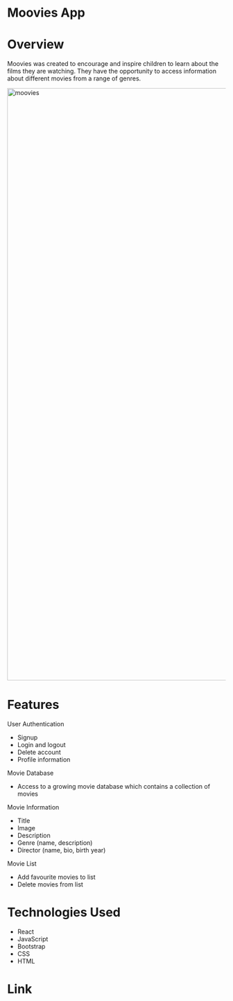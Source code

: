 # Moovies App

# Overview
Moovies was created to encourage and inspire children to learn about the films 
they are watching. They have the opportunity to access information about different movies from a range of genres.

<img width="1366" alt="moovies" src="https://user-images.githubusercontent.com/119339137/233875520-02dbaf7a-9d55-47d1-8f07-8503efe3daa6.png">


# Features
User Authentication
- Signup
- Login and logout
- Delete account
- Profile information

Movie Database
- Access to a growing movie database which contains a collection of movies

Movie Information
- Title
- Image
- Description
- Genre (name, description)
- Director (name, bio, birth year)

Movie List
- Add favourite movies to list
- Delete movies from list

# Technologies Used
- React
- JavaScript
- Bootstrap
- CSS
- HTML


# Link
